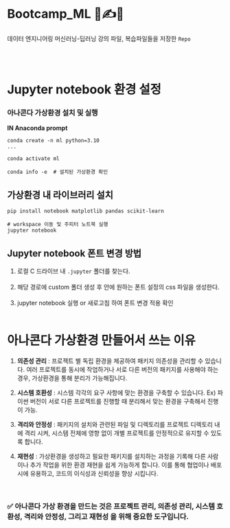 # Bootcamp_ML  🦾✍💪
 데이터 엔지니어링 머신러닝-딥러닝 강의 파일, 복습파일들을 저장한 `Repo`

<br><br>
# Jupyter notebook 환경 설정
### 아나콘다 가상환경 설치 및 실행
**IN Anaconda prompt**
```
conda create -n ml python=3.10
...

conda activate ml

conda info -e  # 설치된 가상환경 확인
```

## 가상환경 내 라이브러리 설치
```
pip install notebook matplotlib pandas scikit-learn

# workspace 이동 및 주피터 노트북 실행
jupyter notebook
```



## Jupyter notebook 폰트 변경 방법
1. 로컬 C 드라이브 내 `.jupyter` 폴더를 찾는다.<br><br>
2. 해당 경로에 custom 폴더 생성 후 안에 원하는 폰트 설정의 css 파일을 생성한다.<br><br>
3. jupyter notebook 실행 or 새로고침 하여 폰트 변경 적용 확인
<br><br>

# 아나콘다 가상환경 만들어서 쓰는 이유

1. **의존성 관리** 
: 프로젝트 별 독립 환경을 제공하여 패키지 의존성을 관리할 수 있습니다. 여러 프로젝트를 동시에 작업하거나 서로 다른 버전의 패키지를 사용해야 하는 경우, 가상환경을 통해 분리가 가능해집니다.

2. **시스템 호환성**
: 시스템 각각의 요구 사항에 맞는 환경을 구축할 수 있습니다.
Ex) 파이썬 버전이 서로 다른 프로젝트를 진행할 때 분리해서 맞는 환경을 구축해서 진행이 가능.

3. **격리와 안정성**
: 패키지의 설치와 관련된 파일 및 디렉토리를 프로젝트 디렉토리 내에 격리 시켜, 시스템 전체에 영향 없이 개별 프로젝트를 안정적으로 유지할 수 있도록 합니다.

4. **재현성**
: 가상환경을 생성하고 필요한 패키지를 설치하는 과정을 기록해 다른 사람이나 추가 작업을 위한 환경 재현을 쉽게 가능하게 합니다. 이를 통해 협업이나 배포 시에 유용하고, 코드의 이식성과 신뢰성을 향상 시킵니다.
<br>

### ✅ 아나콘다 가상 환경을 만드는 것은 프로젝트 관리, 의존성 관리, 시스템 호환성, 격리와 안정성, 그리고 재현성 을 위해 중요한 도구입니다.
